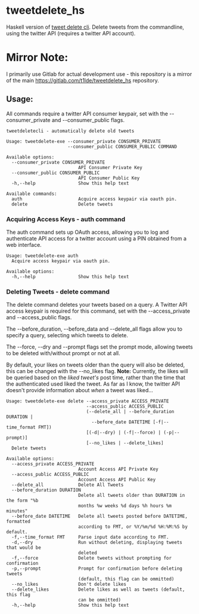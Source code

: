 # tweetdelete_hs

Haskell version of [tweet delete cli](https://gitlab.com/t1lde/tweet_delete_cli).
Delete tweets from the commandline, using the twitter API (requires a twitter API account).

# Mirror Note:

I primarily use Gitlab for actual development use - this repository is a mirror of the main https://gitlab.com/t1lde/tweetdelete_hs repository.

## Usage:

All commands require a twitter API consumer keypair, set with the --consumer_private and --consumer_public flags.

```
tweetdeletecli - automatically delete old tweets

Usage: tweetdelete-exe --consumer_private CONSUMER_PRIVATE
                       --consumer_public CONSUMER_PUBLIC COMMAND

Available options:
  --consumer_private CONSUMER_PRIVATE
                           API Consumer Private Key
  --consumer_public CONSUMER_PUBLIC
                           API Consumer Public Key
  -h,--help                Show this help text

Available commands:
  auth                     Acquire access keypair via oauth pin.
  delete                   Delete tweets

```

### Acquiring Access Keys - auth command

The auth command sets up OAuth access, allowing you to log and authenticate API access for a twitter account using a PIN obtained from a web interface. 

``` 
Usage: tweetdelete-exe auth
  Acquire access keypair via oauth pin.

Available options:
  -h,--help                Show this help text
```

### Deleting Tweets - delete command

The delete command deletes your tweets based on a query. A Twitter API access keypair is required for this command, set with the --access_private and --access_public flags.

The --before_duration, --before_data and --delete_all flags allow you to specify a query, selecting which tweets to delete.

The --force, --dry and --prompt flags set the prompt mode, allowing tweets to be deleted with/without prompt or not at all.

By default, your likes on tweets older than the query will also be deleted, this can be changed with the --no_likes flag.
**Note:** Currently, the likes will be queried based on the *liked tweet's* post time, rather than the time that the authenticated used liked the tweet. As far as I know, the twitter API doesn't provide information about *when* a tweet was liked...

``` 
Usage: tweetdelete-exe delete --access_private ACCESS_PRIVATE
                              --access_public ACCESS_PUBLIC
                              (--delete_all | --before_duration DURATION |
                                --before_date DATETIME [-f|--time_format FMT])
                              [(-d|--dry) | (-f|--force) | (-p|--prompt)]
                              [--no_likes | --delete_likes]
  Delete tweets

Available options:
  --access_private ACCESS_PRIVATE
                           Account Access API Private Key
  --access_public ACCESS_PUBLIC
                           Account Access API Public Key
  --delete_all             Delete All Tweets
  --before_duration DURATION
                           Delete all tweets older than DURATION in the form "%b
                           months %w weeks %d days %h hours %m minutes"
  --before_date DATETIME   Delete all tweets posted before DATETIME, formatted
                           according to FMT, or %Y/%m/%d %H:%M:%S by default.
  -f,--time_format FMT     Parse input date according to FMT.
  -d,--dry                 Run without deleting, displaying tweets that would be
                           deleted
  -f,--force               Delete tweets without prompting for confirmation
  -p,--prompt              Prompt for confirmation before deleting tweets
                           (default, this flag can be ommitted)
  --no_likes               Don't delete likes
  --delete_likes           Delete likes as well as tweets (default, this flag
                           can be ommitted)
  -h,--help                Show this help text
```


